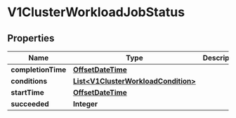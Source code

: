 # V1ClusterWorkloadJobStatus

## Properties
Name | Type | Description | Notes
------------ | ------------- | ------------- | -------------
**completionTime** | [**OffsetDateTime**](OffsetDateTime.md) |  |  [optional]
**conditions** | [**List&lt;V1ClusterWorkloadCondition&gt;**](V1ClusterWorkloadCondition.md) |  |  [optional]
**startTime** | [**OffsetDateTime**](OffsetDateTime.md) |  |  [optional]
**succeeded** | **Integer** |  |  [optional]

